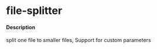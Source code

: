 # file-splitter

#### Description
split one file to smaller files, Support for custom parameters



